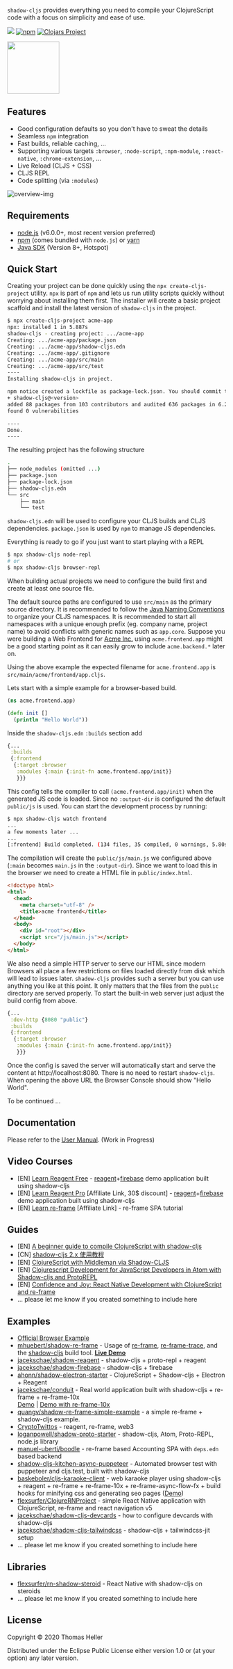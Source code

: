 `shadow-cljs` provides everything you need to compile your ClojureScript code with a focus on simplicity and ease of use.

[![](https://img.shields.io/badge/Clojurians-shadow--cljs-lightgrey.svg)](https://clojurians.slack.com/messages/C6N245JGG/)
[![npm](https://img.shields.io/npm/v/shadow-cljs.svg)](https://github.com/thheller/shadow-cljs)
[![Clojars Project](https://img.shields.io/clojars/v/thheller/shadow-cljs.svg)](https://clojars.org/thheller/shadow-cljs)

<a href="http://shadow-cljs.org" target="_blank"><img src="https://raw.githubusercontent.com/thheller/shadow-cljs/master/src/main/shadow/cljs/devtools/server/web/resources/img/shadow-cljs.png" width="120" height="120" /></a>

## Features

- Good configuration defaults so you don't have to sweat the details
- Seamless `npm` integration
- Fast builds, reliable caching, ...
- Supporting various targets `:browser`, `:node-script`, `:npm-module`, `:react-native`, `:chrome-extension`, ...
- Live Reload (CLJS + CSS)
- CLJS REPL
- Code splitting (via `:modules`)

![overview-img](https://user-images.githubusercontent.com/116838/28730426-d32dc74a-7395-11e7-9cec-54275af35345.png)

## Requirements

- [node.js](https://nodejs.org) (v6.0.0+, most recent version preferred)
- [npm](https://www.npmjs.com) (comes bundled with `node.js`) or [yarn](https://www.yarnpkg.com)
- [Java SDK](https://adoptopenjdk.net/) (Version 8+, Hotspot)

## Quick Start

Creating your project can be done quickly using the `npx create-cljs-project` utility. `npx` is part of `npm` and lets us run utility scripts quickly without worrying about installing them first. The installer will create a basic project scaffold and install the latest version of `shadow-cljs` in the project.

```bash
$ npx create-cljs-project acme-app
npx: installed 1 in 5.887s
shadow-cljs - creating project: .../acme-app
Creating: .../acme-app/package.json
Creating: .../acme-app/shadow-cljs.edn
Creating: .../acme-app/.gitignore
Creating: .../acme-app/src/main
Creating: .../acme-app/src/test
----
Installing shadow-cljs in project.

npm notice created a lockfile as package-lock.json. You should commit this file.
+ shadow-cljs@<version>
added 88 packages from 103 contributors and audited 636 packages in 6.287s
found 0 vulnerabilities

----
Done.
----
```

The resulting project has the following structure

```bash
.
├── node_modules (omitted ...)
├── package.json
├── package-lock.json
├── shadow-cljs.edn
└── src
    ├── main
    └── test
```

`shadow-cljs.edn` will be used to configure your CLJS builds and CLJS dependencies. `package.json` is used by `npm` to manage JS dependencies.

Everything is ready to go if you just want to start playing with a REPL

```bash
$ npx shadow-cljs node-repl
# or
$ npx shadow-cljs browser-repl
```

When building actual projects we need to configure the build first and create at least one source file.

The default source paths are configured to use `src/main` as the primary source directory. It is recommended to follow the [Java Naming Conventions](https://docs.oracle.com/javase/tutorial/java/package/namingpkgs.html) to organize your CLJS namespaces. It is recommended to start all namespaces with a unique enough prefix (eg. company name, project name) to avoid conflicts with generic names such as `app.core`. Suppose you were building a Web Frontend for [Acme Inc.](https://en.wikipedia.org/wiki/Acme_Corporation) using `acme.frontend.app` might be a good starting point as it can easily grow to include `acme.backend.*` later on.

Using the above example the expected filename for `acme.frontend.app` is `src/main/acme/frontend/app.cljs`.

Lets start with a simple example for a browser-based build.

```clojure
(ns acme.frontend.app)

(defn init []
  (println "Hello World"))
```

Inside the `shadow-cljs.edn` `:builds` section add

```clojure
{...
 :builds
 {:frontend
  {:target :browser
   :modules {:main {:init-fn acme.frontend.app/init}}
   }}}
```

This config tells the compiler to call `(acme.frontend.app/init)` when the generated JS code is loaded. Since no `:output-dir` is configured the default `public/js` is used. You can start the development process by running:

```bash
$ npx shadow-cljs watch frontend
...
a few moments later ...
...
[:frontend] Build completed. (134 files, 35 compiled, 0 warnings, 5.80s)
```

The compilation will create the `public/js/main.js` we configured above (`:main` becomes `main.js` in the `:output-dir`). Since we want to load this in the browser we need to create a HTML file in `public/index.html`.

```html
<!doctype html>
<html>
  <head>
    <meta charset="utf-8" />
    <title>acme frontend</title>
  </head>
  <body>
    <div id="root"></div>
    <script src="/js/main.js"></script>
  </body>
</html>
```

We also need a simple HTTP server to serve our HTML since modern Browsers all place a few restrictions on files loaded directly from disk which will lead to issues later. `shadow-cljs` provides such a server but you can use anything you like at this point. It only matters that the files from the `public` directory are served properly. To start the built-in web server just adjust the build config from above.

```clojure
{...
 :dev-http {8080 "public"}
 :builds
 {:frontend
  {:target :browser
   :modules {:main {:init-fn acme.frontend.app/init}}
   }}}
```

Once the config is saved the server will automatically start and serve the content at http://localhost:8080. There is no need to restart `shadow-cljs`. When opening the above URL the Browser Console should show "Hello World". 


To be continued ...

## Documentation

Please refer to the [User Manual](https://shadow-cljs.github.io/docs/UsersGuide.html). (Work in Progress)

## Video Courses

- [EN] [Learn Reagent Free](https://www.jacekschae.com/learn-reagent-free/uk29i?coupon=SHADOW) - [reagent](https://github.com/reagent-project/reagent)+[firebase](https://firebase.google.com/) demo application built using shadow-cljs
- [EN] [Learn Reagent Pro](https://www.jacekschae.com/learn-reagent-pro/uk29i?coupon=SHADOW) [Affiliate Link, 30$ discount] - [reagent](https://github.com/reagent-project/reagent)+[firebase](https://firebase.google.com/) demo application built using shadow-cljs
- [EN] [Learn re-frame](https://www.learnreframe.com/?ref=uk29i) [Affiliate Link] - re-frame SPA tutorial

## Guides

- [EN] [A beginner guide to compile ClojureScript with shadow-cljs](https://medium.com/@jiyinyiyong/a-beginner-guide-to-compile-clojurescript-with-shadow-cljs-26369190b786)
- [CN] [shadow-cljs 2.x 使用教程](https://segmentfault.com/a/1190000011499210)
- [EN] [ClojureScript with Middleman via Shadow-CLJS](http://bobnadler.com/articles/2018/01/28/clojurescript-with-middleman-via-shadow-cljs.html)
- [EN] [Clojurescript Development for JavaScript Developers in Atom with Shadow-cljs and ProtoREPL](https://medium.com/@loganpowell/clojurescript-development-for-javascript-developers-in-atom-with-shadow-cljs-and-protorepl-ec5e38e3de26)
- [EN] [Confidence and Joy: React Native Development with ClojureScript and re-frame](https://hackmd.io/@byc70E6fQy67hPMN0WM9_A/rJilnJxE8)
- ... please let me know if you created something to include here

## Examples

- [Official Browser Example](https://github.com/shadow-cljs/quickstart-browser)
- [mhuebert/shadow-re-frame](https://github.com/mhuebert/shadow-re-frame) - Usage of [re-frame](https://github.com/Day8/re-frame), [re-frame-trace](https://github.com/Day8/re-frame-trace), and the [shadow-cljs](https://github.com/thheller/shadow-cljs/) build tool. **[Live Demo](https://mhuebert.github.io/shadow-re-frame/)**
- [jacekschae/shadow-reagent](https://github.com/jacekschae/shadow-reagent) - shadow-cljs + proto-repl + reagent
- [jacekschae/shadow-firebase](https://github.com/jacekschae/shadow-firebase) - shadow-cljs + firebase
- [ahonn/shadow-electron-starter](https://github.com/ahonn/shadow-electorn-starter) - ClojureScript + Shadow-cljs + Electron + Reagent
- [jacekschae/conduit](https://github.com/jacekschae/conduit) - Real world application built with shadow-cljs + re-frame + re-frame-10x <br> [Demo](https://jacekschae.github.io/conduit-re-frame-demo/) | [Demo with re-frame-10x](https://jacekschae.github.io/conduit-re-frame-10x-demo/)
- [quangv/shadow-re-frame-simple-example](https://github.com/quangv/shadow-re-frame-simple-example) - a simple re-frame + shadow-cljs example.
- [CryptoTwittos](https://github.com/teawaterwire/cryptotwittos) - reagent, re-frame, web3
- [loganpowell/shadow-proto-starter](https://github.com/loganpowell/shadow-proto-starter) - shadow-cljs, Atom, Proto-REPL, node.js library
- [manuel-uberti/boodle](https://github.com/manuel-uberti/boodle) - re-frame based Accounting SPA with `deps.edn` based backend
- [shadow-cljs-kitchen-async-puppeteer](https://github.com/iku000888/shadow-cljs-kitchen-async-puppeteer) - Automated browser test with puppeteer and cljs.test, built with shadow-cljs
- [baskeboler/cljs-karaoke-client](https://github.com/baskeboler/cljs-karaoke-client) - web karaoke player using shadow-cljs + reagent + re-frame + re-frame-10x + re-frame-async-flow-fx + build hooks for minifying css and generating seo pages ([Demo](https://karaoke-player.netlify.app/songs/Rolling%20Stones-all%20over%20now%20rolling%20stones.html))
- [flexsurfer/ClojureRNProject](https://github.com/flexsurfer/ClojureRNProject) - simple React Native application with ClojureScript, re-frame and react navigation v5
- [jacekschae/shadow-cljs-devcards](https://github.com/jacekschae/shadow-cljs-devcards) - how to configure devcards with shadow-cljs
- [jacekschae/shadow-cljs-tailwindcss](https://github.com/jacekschae/shadow-cljs-tailwindcss) - shadow-cljs + tailwindcss-jit setup
- ... please let me know if you created something to include here

## Libraries
- [flexsurfer/rn-shadow-steroid](https://github.com/flexsurfer/rn-shadow-steroid) - React Native with shadow-cljs on steroids
- ... please let me know if you created something to include here

## License

Copyright © 2020 Thomas Heller

Distributed under the Eclipse Public License either version 1.0 or (at
your option) any later version.
